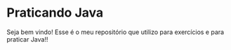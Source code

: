 # Praticando Java
 Seja bem vindo! Esse é o meu repositório que utilizo para exercícios e para praticar Java!!
